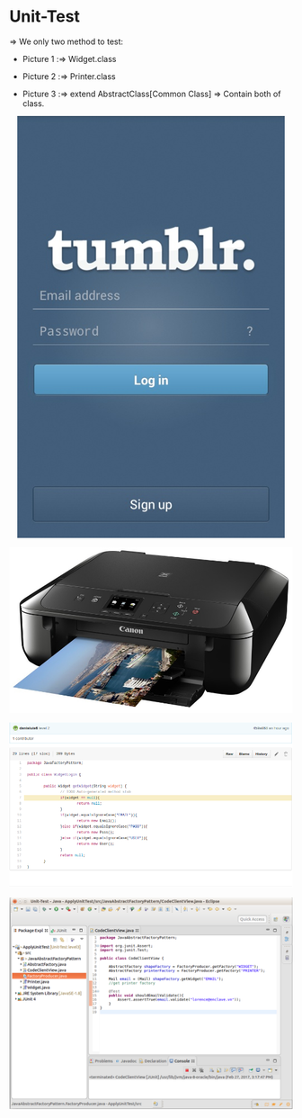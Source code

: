 # Unit-Test
=> We only two method to test:
 + Picture 1 :=> Widget.class
 + Picture 2 :=> Printer.class

 + Picture 3 :=> extend AbstractClass[Common Class] => Contain both of class. 

<p align="center">
    <img src="https://github.com/danisluis7/Unit-Test/blob/level3/ApplyUnitTest/1.jpg" alt="Unit Test"/>
</p>
<p align="center">
    <img src="https://github.com/danisluis7/Unit-Test/blob/level3/ApplyUnitTest/2.jpg" alt="Unit Test"/>
</p>
<p align="center">
    <img src="https://github.com/danisluis7/Unit-Test/blob/level3/ApplyUnitTest/3.png" alt="Unit Test"/>
</p>

<p align="center">
    <img src="https://github.com/danisluis7/Unit-Test/blob/level3/ApplyUnitTest/4.png" alt="Unit Test"/>
</p>
